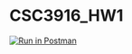# CSC3916_HW1

[![Run in Postman](https://run.pstmn.io/button.svg)](https://app.getpostman.com/run-collection/11de6296ce9b48f8a82d)